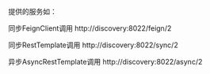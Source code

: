 提供的服务如：

同步FeignClient调用	http://discovery:8022/feign/2

同步RestTemplate调用	http://discovery:8022/sync/2

异步AsyncRestTemplate调用	http://discovery:8022/async/2
